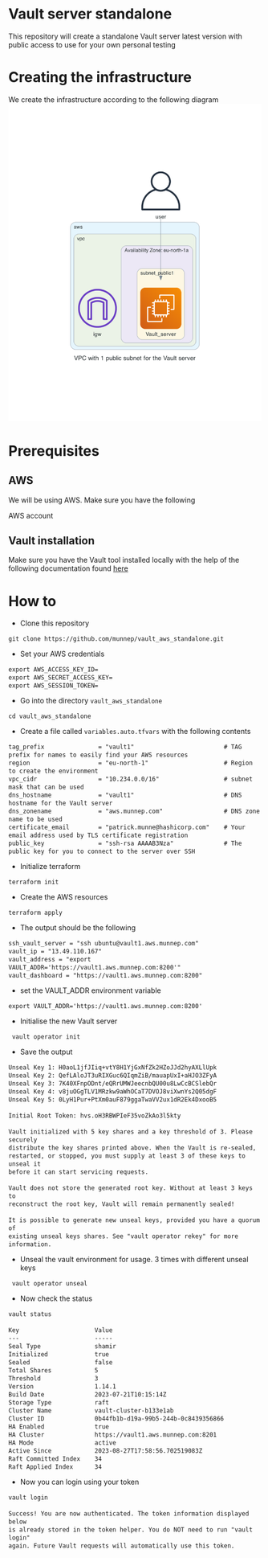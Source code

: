 # Vault server standalone

This repository will create a standalone Vault server latest version with public access to use for your own personal testing

# Creating the infrastructure

We create the infrastructure according to the following diagram
![](diagram/diagram_vault_standalone.png)  

# Prerequisites
## AWS
We will be using AWS. Make sure you have the following

AWS account

## Vault installation
Make sure you have the Vault tool installed locally with the help of the following documentation found [here](https://developer.hashicorp.com/vault/downloads)

# How to

- Clone this repository
```
git clone https://github.com/munnep/vault_aws_standalone.git
```
- Set your AWS credentials
```
export AWS_ACCESS_KEY_ID=
export AWS_SECRET_ACCESS_KEY=
export AWS_SESSION_TOKEN=
```
- Go into the directory `vault_aws_standalone`
```
cd vault_aws_standalone
```
- Create a file called `variables.auto.tfvars` with the following contents
```
tag_prefix               = "vault1"                         # TAG prefix for names to easily find your AWS resources
region                   = "eu-north-1"                     # Region to create the environment
vpc_cidr                 = "10.234.0.0/16"                  # subnet mask that can be used 
dns_hostname             = "vault1"                         # DNS hostname for the Vault server
dns_zonename             = "aws.munnep.com"                 # DNS zone name to be used
certificate_email        = "patrick.munne@hashicorp.com"    # Your email address used by TLS certificate registration
public_key               = "ssh-rsa AAAAB3Nza"              # The public key for you to connect to the server over SSH
```
- Initialize terraform
```
terraform init
```
- Create the AWS resources
```
terraform apply
```
- The output should be the following
```
ssh_vault_server = "ssh ubuntu@vault1.aws.munnep.com"
vault_ip = "13.49.110.167"
vault_address = "export VAULT_ADDR='https://vault1.aws.munnep.com:8200'"
vault_dashboard = "https://vault1.aws.munnep.com:8200"
```
- set the VAULT_ADDR environment variable
```
export VAULT_ADDR='https://vault1.aws.munnep.com:8200'
```
- Initialise the new Vault server
```
 vault operator init
```
- Save the output
``` 
Unseal Key 1: H0aoL1jfJIiq+vtY8H1YjGxNfZk2HZoJJd2hyAXLlUpk
Unseal Key 2: QefLAloJT3uRIXGuc6QIqmZiB/mauapUxI+aHJO3ZFyA
Unseal Key 3: 7K40XFnpODnt/eQRrUMWJeecnbQU00u8LwCcBCSlebQr
Unseal Key 4: v8juOGgTLV1MRzkw9aWhOCaT7DVOJ8viXwnYs2Q05dgF
Unseal Key 5: 0LyH1Pur+PtXm0auF879ggaTwaVV2ux1dR2Ek4DxooB5

Initial Root Token: hvs.oH3RBWPIeF35voZkAo3l5kty

Vault initialized with 5 key shares and a key threshold of 3. Please securely
distribute the key shares printed above. When the Vault is re-sealed,
restarted, or stopped, you must supply at least 3 of these keys to unseal it
before it can start servicing requests.

Vault does not store the generated root key. Without at least 3 keys to
reconstruct the root key, Vault will remain permanently sealed!

It is possible to generate new unseal keys, provided you have a quorum of
existing unseal keys shares. See "vault operator rekey" for more information.
```
- Unseal the vault environment for usage. 3 times with different unseal keys
```
 vault operator unseal
```
- Now check the status
```
vault status

Key                     Value
---                     -----
Seal Type               shamir
Initialized             true
Sealed                  false
Total Shares            5
Threshold               3
Version                 1.14.1
Build Date              2023-07-21T10:15:14Z
Storage Type            raft
Cluster Name            vault-cluster-b133e1ab
Cluster ID              0b44fb1b-d19a-99b5-244b-0c8439356866
HA Enabled              true
HA Cluster              https://vault1.aws.munnep.com:8201
HA Mode                 active
Active Since            2023-08-27T17:58:56.702519083Z
Raft Committed Index    34
Raft Applied Index      34
```
- Now you can login using your token
```
vault login

Success! You are now authenticated. The token information displayed below
is already stored in the token helper. You do NOT need to run "vault login"
again. Future Vault requests will automatically use this token.
```

